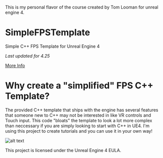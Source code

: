 This is my personal flavor of the course created by Tom Looman for unreal engine 4.

# SimpleFPSTemplate
Simple C++ FPS Template for Unreal Engine 4

*Last updated for 4.25*

[More Info](https://www.tomlooman.com/fps-template/)

# Why create a "simplified" FPS C++ Template?
The provided C++ template that ships with the engine has several features that someone new to C++ may not be interested in like VR controls and Touch input. This code "bloats" the template to look a lot more complex than neccessary if you are simply looking to start with C++ in UE4. I'm using this project to create tutorials and you can use it in your own way!

![alt text](https://www.tomlooman.com/wp-content/uploads/2017/09/Thumb_FPSTemplate2.jpg)

This project is licensed under the Unreal Engine 4 EULA.
